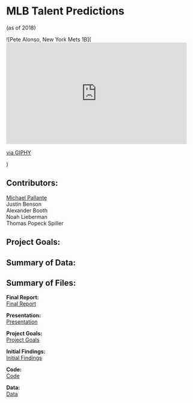 # MLB Talent Predictions
(as of 2018)

![Pete Alonso, New York Mets 1B](<iframe src="https://giphy.com/embed/U2LWhOI2rZhXD6mTKu" width="480" height="270" frameBorder="0" class="giphy-embed" allowFullScreen></iframe><p><a href="https://giphy.com/gifs/mets-new-york-mets-ny-pete-alonso-U2LWhOI2rZhXD6mTKu">via GIPHY</a></p>)

## Contributors: 

[Michael Pallante](https://github.com/michaelpallante)
<br>
Justin Benson
<br>
Alexander Booth
<br>
Noah Lieberman
<br>
Thomas Popeck Spiller

## Project Goals:



## Summary of Data:



## Summary of Files:

**Final Report:**
<br>
[Final Report]()

**Presentation:**
<br>
[Presentation]()

**Project Goals:**
<br>
[Project Goals]()

**Initial Findings:**
<br>
[Initial Findings]()

**Code:**
<br>
[Code]()

**Data:**
<br>
[Data]()
